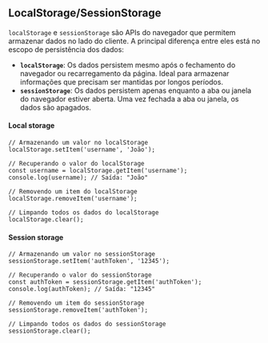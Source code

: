 ## LocalStorage/SessionStorage

`localStorage` e `sessionStorage` são APIs do navegador que permitem armazenar dados no lado do cliente. A principal diferença entre eles está no escopo de persistência dos dados:

- **`localStorage`**: Os dados persistem mesmo após o fechamento do navegador ou recarregamento da página. Ideal para armazenar informações que precisam ser mantidas por longos períodos.
- **`sessionStorage`**: Os dados persistem apenas enquanto a aba ou janela do navegador estiver aberta. Uma vez fechada a aba ou janela, os dados são apagados.

#### Local storage

```
// Armazenando um valor no localStorage
localStorage.setItem('username', 'João');

// Recuperando o valor do localStorage
const username = localStorage.getItem('username');
console.log(username); // Saída: "João"

// Removendo um item do localStorage
localStorage.removeItem('username');

// Limpando todos os dados do localStorage
localStorage.clear();
```

#### Session storage

```
// Armazenando um valor no sessionStorage
sessionStorage.setItem('authToken', '12345');

// Recuperando o valor do sessionStorage
const authToken = sessionStorage.getItem('authToken');
console.log(authToken); // Saída: "12345"

// Removendo um item do sessionStorage
sessionStorage.removeItem('authToken');

// Limpando todos os dados do sessionStorage
sessionStorage.clear();
```
